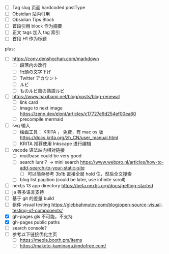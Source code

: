 - [ ] Tag slug 页面 hardcoded postType
- [ ] Obsidian 站内引用
- [ ] Obsidian Tips Block
- [ ] 首段引用 block 作为摘要
- [ ] 正文 tags 加入 tag 索引
- [ ] 首段 H1 作为标题

plus:
- [ ] https://conv.denshochan.com/markdown
    - [ ] 段落内の改行
    - [ ] 行頭の文字下げ
    - [ ] Twitter アカウント
    - [ ] ルビ
    - [ ] ものルビ風の熟語ルビ
- [ ] https://www.haxibami.net/blog/posts/blog-renewal
    - [ ] link card
    - [ ] image to next image https://zenn.dev/elpnt/articles/c17727e9d254ef00ea60
    - [ ] precompile mermaid
- [ ] svg 输入
    - [ ] 绘画工具： KRITA ， 免费，有 mac os 版 https://docs.krita.org/zh_CN/user_manual.html
    - [ ] KRITA 推荐使用 Inkscape 进行编辑
- [ ] vscode 语法站内相对链接
    - [ ] mui/base could be very good
    - [ ] search lunr？ -> mini search https://www.webpro.nl/articles/how-to-add-search-to-your-static-site
        - [ ] 可以简单参考 3b1b 直接全局 hold 住，然后全文搜索
    - [ ] blog list pagition (could be later, use infinite scroll)
- [ ] nextjs 13 app directory https://beta.nextjs.org/docs/getting-started
- [ ] ja 等多语言支持
- [ ] 基于 git 的差量 build
- [ ] 组件 visual testing https://glebbahmutov.com/blog/open-source-visual-testing-of-components/
- [x] gh-pages gls 不可能，不支持
- [x] gh-pages public paths
- [ ] search console?
- [ ] 参考以下链接优化主页
    - [ ] https://meola.booth.pm/items
    - [ ] https://makoto-kaminaga.jimdofree.com/
